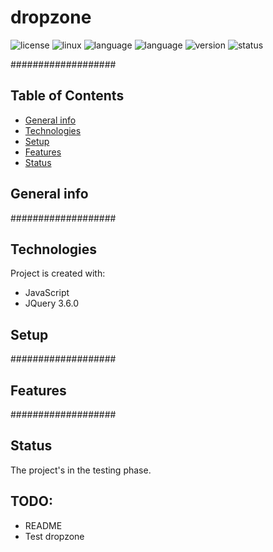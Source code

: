 # dropzone

![license](https://img.shields.io/badge/license-MIT-blue)
![linux](https://img.shields.io/badge/os-Linux-green)
![language](https://img.shields.io/badge/language-JavaScript-yellow)
![language](https://img.shields.io/badge/language-jQuery-informational)
![version](https://img.shields.io/badge/version-1.0.0-success)
![status](https://img.shields.io/badge/status-testing-red)

###################

## Table of Contents
* [General info](#general-info)
* [Technologies](#technologies)
* [Setup](#setup)
* [Features](#features)
* [Status](#status)

## General info
###################

## Technologies
Project is created with:

* JavaScript
* JQuery 3.6.0

## Setup
###################

## Features
###################

## Status
The project's in the testing phase.

## TODO:
* README
* Test dropzone
